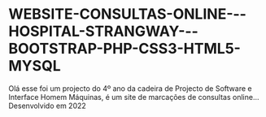 # WEBSITE-CONSULTAS-ONLINE---HOSPITAL-STRANGWAY---BOOTSTRAP-PHP-CSS3-HTML5-MYSQL
Olá esse foi um projecto do 4º ano da cadeira de Projecto de Software e Interface Homem Máquinas, é um site de marcações de consultas online... Desenvolvido em 2022
